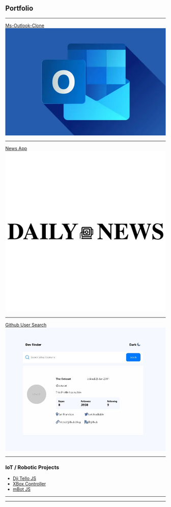## Portfolio

---

[Ms-Outlook-Clone](https://ms-outlook-clone.vercel.app/)
<img src="images/outlook.webp?raw=true"/>

---
[News App](https://news-app-aliuwd927.vercel.app/)
<img src="images/daily-news-logo-vector.svg?raw=true"/>

---
[Github User Search](https://fem-github-user-search-app-three.vercel.app/)
<img src="images/github-user-search.JPG?raw=true"/>

---

### IoT / Robotic Projects

- [Dji Tello JS](https://github.com/aliuwd927/Tello_JS)
- [XBox Controller](https://github.com/aliuwd927/xboxcontroller)
- [mBot JS](https://github.com/aliuwd927/mBotJS)

---




---
<!-- Remove above link if you don't want to attibute -->
